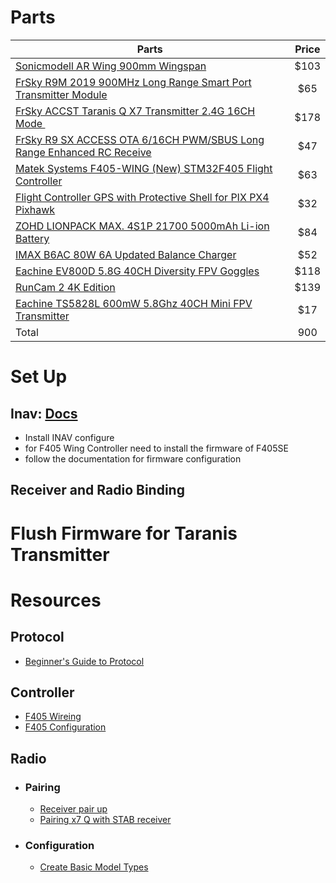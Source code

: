 # Parts

| Parts | Price | 
|----------|:-------------:|
| [Sonicmodell AR Wing 900mm Wingspan](https://www.banggood.com/Sonicmodell-AR-Wing-900mm-Wingspan-EPP-FPV-Flywing-RC-Airplane-PNP-p-1175539.html?akmClientCountry=AU&cur_warehouse=AU) | $103 |
| [FrSky R9M 2019 900MHz Long Range Smart Port Transmitter Module](https://www.banggood.com/FrSky-R9M-2019-900MHz-Long-Range-Smart-Port-Transmitter-Module-Support-Telemetry-Compatible-R9-Series-p-1464625.html?akmClientCountry=AU&cur_warehouse=CN)| $65 |
| [FrSky ACCST Taranis Q X7 Transmitter 2.4G 16CH Mode ](https://www.banggood.com/FrSky-ACCST-Taranis-Q-X7-Transmitter-2_4G-16CH-Mode-2-White-Black-International-Version-for-RC-Drone-p-1196246.html?akmClientCountry=AU&cur_warehouse=GWTR&ID=224)| $178|
| [FrSky R9 SX ACCESS OTA 6/16CH PWM/SBUS Long Range Enhanced RC Receive](https://www.banggood.com/FrSky-R9-SX-ACCESS-OTA-6-or-16CH-PWM-or-SBUS-Long-Range-Enhanced-RC-Receiver-Support-S_Port-or-F_Port-for-RC-Drone-p-1675671.html?akmClientCountry=AU&cur_warehouse=CN&ID=6135496)| $47|
|[Matek Systems F405-WING (New) STM32F405 Flight Controller ](https://www.banggood.com/Matek-Systems-F405-WING-(New)-STM32F405-Flight-Controller-Built-in-OSD-for-RC-Airplane-Fixed-Wing-p-1292190.html?rmmds=myorder&cur_warehouse=AU)| $63|
|[Flight Controller GPS with Protective Shell for PIX PX4 Pixhawk](https://www.banggood.com/Flight-Controller-GPS-with-Protective-Shell-for-PIX-PX4-Pixhawk-p-1005394.html?akmClientCountry=AU&p=IL29032695671201509S&cur_warehouse=CN)| $32 |
|[ZOHD LIONPACK MAX. 4S1P 21700 5000mAh Li-ion Battery](https://www.banggood.com/ZOHD-LIONPACK-MAX_-4S1P-21700-5000mAh-Li-ion-Battery-for-Long-Range-FPV-Sonicmodell-AR-Wing-or-Sonicmodell-AR-Wing-Pro-or-ZOHD-Nano-Tal0n-EVO-RC-Airplane-RC-Airplanes-Aerial-Survey-p-1719275.html?akmClientCountry=AU&cur_warehouse=CN)| $84|
|[IMAX B6AC 80W 6A Updated Balance Charger](https://www.banggood.com/IMAX-B6AC-80W-6A-Updated-Balance-Charger-Discharge-for-Lipo-or-Li-ion-or-LiFe-or-NiMh-Battery-p-1497293.html?rmmds=myorder&cur_warehouse=AU&ID=47759) | $52|
|[Eachine EV800D 5.8G 40CH Diversity FPV Goggles](https://www.banggood.com/Eachine-EV800D-5_8G-40CH-Diversity-FPV-Goggles-5-Inch-800+480-Video-Headset-HD-DVR-Build-in-Battery-p-1180354.html?cur_warehouse=USA&ID=532490&rmmds=search) | $118|
|[RunCam 2 4K Edition](https://www.banggood.com/RunCam-2-4K-Edition-HD-Recording-155-Degree-Wide-Angle-WiFi-FPV-Camera-49g-With-Replaceable-Battery-For-RC-Drone-Airplane-p-1686646.html?rmmds=myorder&cur_warehouse=CN)| $139|
|[Eachine TS5828L 600mW 5.8Ghz 40CH Mini FPV Transmitter](https://www.banggood.com/Eachine-TS5828L-600mW-5_8Ghz-40CH-Mini-FPV-Transmitter-VTX-with-LED-Display-For-Tiny-RC-Drone-p-1058136.html?rmmds=myorder&cur_warehouse=CN)| $17|
| Total| 900|

# Set Up
## Inav: [Docs](https://github.com/iNavFlight/inav/wiki)
* Install INAV configure
* for F405 Wing Controller need to install the firmware of F405SE
* follow the documentation for firmware configuration

## Receiver and Radio Binding
# Flush Firmware for Taranis Transmitter
# Resources
## Protocol
* [Beginner's Guide to Protocol](https://www.rcgroups.com/forums/showthread.php?2301242-The-Beginners-Guide-to-RC-Protocols)
## Controller
* [F405 Wireing](https://www.youtube.com/watch?v=b4HJjVjH1ac)
* [F405 Configuration](https://www.youtube.com/watch?v=K3Yj9CxQj7E)

## Radio 
* ### Pairing
  * [Receiver pair up](https://www.youtube.com/watch?v=a2025h5vmpg)
  * [Pairing x7 Q with STAB receiver](https://www.youtube.com/watch?v=XvY_LK9wGEw&t=1675s)
* ### Configuration
  * [Create Basic Model Types](https://www.youtube.com/watch?v=NIR85KOqIAo)
